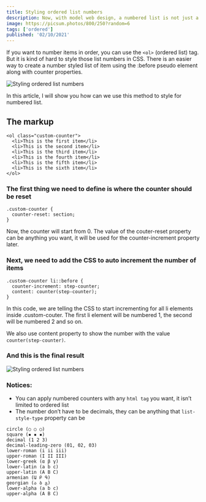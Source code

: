 ```yaml
---
title: Styling ordered list numbers
description: Now, with model web design, a numbered list is not just a plain figure. It can be a different font, size, position, colour, background and whatever.
image: https://picsum.photos/800/250?random=6
tags: ['ordered']
published: '02/10/2021'
---
```

If you want to number items in order, you can use the `<ol>` (ordered list) tag. But it is kind of hard to style those list numbers in CSS. There is an easier way to create a number styled list of item using the :before pseudo element along with counter properties.

![Styling ordered list numbers](https://www.lilengine.co/sites/default/files/inline-images/Screen%20Shot%202018-04-27%20at%2012.17.20.png "Screenshot of code")

In this article, I will show you how can we use this method to style for numbered list.

## The markup
```
<ol class="custom-counter">
  <li>This is the first item</li>
  <li>This is the second item</li>
  <li>This is the third item</li>
  <li>This is the fourth item</li>
  <li>This is the fifth item</li>
  <li>This is the sixth item</li>
</ol>
```

### The first thing we need to define is where the counter should be reset
```
.custom-counter {
  counter-reset: section;
}
```
Now, the counter will start from 0. The value of the couter-reset property can be anything you want, it will be used for the counter-increment property later.

### Next, we need to add the CSS to auto increment the number of items
```
.custom-counter li::before {
  counter-increment: step-counter;
  content: counter(step-counter);
}
```
In this code, we are telling the CSS to start incrementing for all li elements inside .custom-couter. The first li element will be numbered 1, the second will be numbered 2 and so on.

We also use content property to show the number with the value `counter(step-counter)`.

### And this is the final result
![Styling ordered list numbers](https://www.lilengine.co/sites/default/files/inline-images/Screen%20Shot%202018-04-27%20at%2012.17.20.png "Screenshot of code")

### Notices:
* You can apply numbered counters with any `html tag` you want, it isn’t limited to ordered list
* The number don’t have to be decimals, they can be anything that `list-style-type` property can be
```
circle (○ ○ ○)
square (▪ ▪ ▪)
decimal (1 2 3)
decimal-leading-zero (01, 02, 03)
lower-roman (i ii iii)
upper-roman (I II III)
lower-greek (α β γ)
lower-latin (a b c)
upper-latin (A B C)
armenian (Ա Բ Գ)
georgian (ა ბ გ)
lower-alpha (a b c)
upper-alpha (A B C)
```
